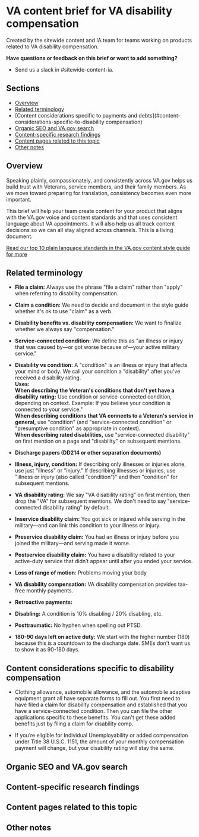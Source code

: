 # VA content brief for VA disability compensation

Created by the sitewide content and IA team for teams working on products related to VA disability compensation.

**Have questions or feedback on this brief or want to add something?**
- Send us a slack in #sitewide-content-ia.

## Sections

- [Overview](#overview)
- [Related terminology](#related-terminology)
- [Content considerations specific to payments and debts](#content-considerations-specific-to-disability compensation)
- [Organic SEO and VA.gov search](#organic-seo-and-va.gov-search)
- [Content-specific research findings](#content-specific-research-findings)
- [Content pages related to this topic](#content-pages-related-to-this-topic)
- [Other notes](#other-notes)

## Overview

Speaking plainly, compassionately, and consistently across VA.gov helps us build trust with Veterans, service members, and their family members. As we move toward preparing for translation, consistency becomes even more important.

This brief will help your team create content for your product that aligns with the VA.gov voice and content standards and that uses consistent language about VA appointments. It will also help us all track content decisions so we can all stay aligned across channels. This is a living document.

[Read our top 10 plain language standards in the VA.gov content style guide for more](https://design.va.gov/content-style-guide/plain-language/)

## Related terminology

- **File a claim:** Always use the phrase "file a claim" rather than "apply" when referring to disability compensation.
- **Claim a condition:** We need to decide and document in the style guide whether it's ok to use "claim" as a verb.

- **Disability benefits vs. disability compensation:** We want to finalize whether we always say "compensation."

- **Service-connected condition:** We define this as "an illness or injury that was caused by—or got worse because of—your active military service."
- **Disability vs condition:** A "condition" is an illness or injury that affects your mind or body. We call your condition a "disability" after you've received a disability rating. </br>
**Uses:**</br>
**When describing the Veteran's conditions that don't yet have a disability rating:** Use condition or service-connected condition, depending on context. Example: If you believe your condition is connected to your service."</br>
**When describing conditions that VA connects to a Veteran's service in general,** use "condition" (and "service-connected condition" or "presumptive condition" as appropriate in context).</br>
 **When describing rated disabilities,** use "service-connected disability" on first mention on a page and "disability" on subsequent mentions.

- **Discharge papers (DD214 or other separation documents)**
- **Illness, injury, condition:** If describing only illnesses or injuries alone, use just "illness" or "injury." If describing illnesses or injuries, use "illness or injury (also called "condition")" and then "condition" for subsequent mentions. 

- **VA disability rating:** We say "VA disability rating" on first mention, then drop the "VA" for subsequent mentions. We don't need to say "service-connected disability rating" by default.

- **Inservice disability claim:** You got sick or injured while serving in the military—and can link this condition to your illness or injury.

- **Preservice disability claim:** You had an illness or injury before you joined the military—and serving made it worse.

- **Postservice disability claim:** You have a disability related to your active-duty service that didn’t appear until after you ended your service.

- **Loss of range of motion**: Problems moving your body

- **VA disability compensation:** VA disability compensation provides tax-free monthly payments.

- **Retroactive payments:**
  
- **Disabling:** A condition is 10% disabling / 20% disabling, etc.
  
- **Posttraumatic:** No hyphen when spelling out PTSD.
  
- **180-90 days left on active duty:** We start with the higher number (180) because this is a countdown to the discharge date. SMEs don't want us to show it as 90-180 days.

## Content considerations specific to disability compensation

- Clothing allowance, automobile allowance, and the automobile adaptive equipment grant all have separate forms to fill out. You first need to have filed a claim for disability compensation and established that you have a service-connected condition. Then you can file the other applications specific to these benefits. You can't get these added benefits just by filing a claim for disability comp.

- If you’re eligible for Individual Unemployability or added compensation under Title 38 U.S.C. 1151, the amount of your monthly compensation payment will change, but your disability rating will stay the same.


## Organic SEO and VA.gov search

## Content-specific research findings

## Content pages related to this topic

## Other notes


